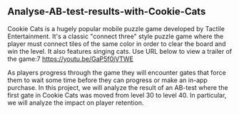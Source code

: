 ## Analyse-AB-test-results-with-Cookie-Cats

Cookie Cats is a hugely popular mobile puzzle game developed by Tactile Entertainment. It's a classic "connect three" style puzzle game where the player must connect tiles of the same color in order to clear the board and win the level. It also features singing cats. Use URL below to view a trailer of the game:7  https://youtu.be/GaP5f0jVTWE

As players progress through the game they will encounter gates that force them to wait some time before they can progress or make an in-app purchase. In this project, we will analyze the result of an AB-test where the first gate in Cookie Cats was moved from level 30 to level 40. In particular, we will analyze the impact on player retention.
